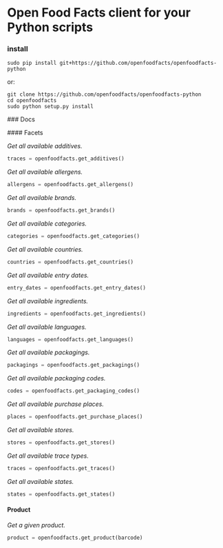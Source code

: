 # Open Food Facts client for your Python scripts


### install

    sudo pip install git+https://github.com/openfoodfacts/openfoodfacts-python

or:

    git clone https://github.com/openfoodfacts/openfoodfacts-python
    cd openfoodfacts
    sudo python setup.py install


### Docs

#### Facets

*Get all available additives.*

```python
traces = openfoodfacts.get_additives()
```

*Get all available allergens.*

```python
allergens = openfoodfacts.get_allergens()
```

*Get all available brands.*

```python
brands = openfoodfacts.get_brands()
```

*Get all available categories.*

```python
categories = openfoodfacts.get_categories()
```

*Get all available countries.*

```python
countries = openfoodfacts.get_countries()
```

*Get all available entry dates.*

```python
entry_dates = openfoodfacts.get_entry_dates()
```

*Get all available ingredients.*

```python
ingredients = openfoodfacts.get_ingredients()
```

*Get all available languages.*

```python
languages = openfoodfacts.get_languages()
```

*Get all available packagings.*

```python
packagings = openfoodfacts.get_packagings()
```

*Get all available packaging codes.*

```python
codes = openfoodfacts.get_packaging_codes()
```

*Get all available purchase places.*

```python
places = openfoodfacts.get_purchase_places()
```

*Get all available stores.*

```python
stores = openfoodfacts.get_stores()
```

*Get all available trace types.*

```python
traces = openfoodfacts.get_traces()
```

*Get all available states.*

```python
states = openfoodfacts.get_states()
```


#### Product

*Get a given product.*

```python
product = openfoodfacts.get_product(barcode)
```
